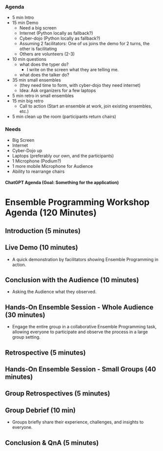 ### Agenda
- 5 min Intro
- 15 min Demo
    - Need a big screen
    - Internet (Python locally as fallback?)
    - Cyber-dojo (Python locally as fallback?)
    - Assuming 2 facilitators: One of us joins the demo for 2 turns, the other is facilitating
    - Others are volunteers (2-3)
- 10 min questions
    - what does the typer do?
        - I write on the screen what they are telling me.
    - what does the talker do?
- 35 min small ensembles 
    - (they need time to form, with cyber-dojo they need internet)
    - Idea: Ask organizers for a few laptops
- 5 min retro in small ensembles
- 15 min big retro
    - Call to action (Start an ensemble at work, join existing ensembles, etc.)
- 5 min clean up the room (participants return chairs)


### Needs
- Big Screen
- Internet
- Cyber-Dojo up
- Laptops (preferably our own, and the participants)
- 1 Microphone (Podium?)
- 1 more mobile Microphone for Audience
- Ability to rearrange chairs

#### ChatGPT Agenda (Goal: Something for the application)

# Ensemble Programming Workshop Agenda (120 Minutes)

## Introduction (5 minutes)
## Live Demo (10 minutes)
- A quick demonstration by facilitators showing Ensemble Programming in action.
## Conclusion with the Audience (10 minutes)
- Asking the Audience what they observed.
## Hands-On Ensemble Session - Whole Audience (30 minutes)
- Engage the entire group in a collaborative Ensemble Programming task, allowing everyone to participate and observe the process in a large group setting.
## Retrospective (5 minutes)
## Hands-On Ensemble Session - Small Groups (40 minutes)
## Group Retrospectives (5 minutes)
## Group Debrief (10 min)
- Groups briefly share their experience, challenges, and insights to everyone.
## Conclusion & QnA (5 minutes)
